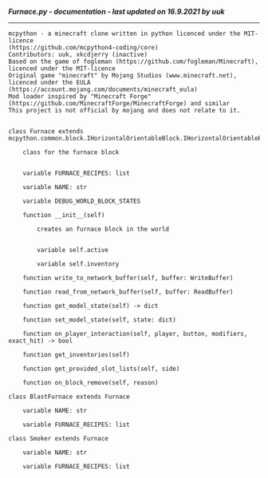 ***Furnace.py - documentation - last updated on 16.9.2021 by uuk***
___

    mcpython - a minecraft clone written in python licenced under the MIT-licence 
    (https://github.com/mcpython4-coding/core)
    Contributors: uuk, xkcdjerry (inactive)
    Based on the game of fogleman (https://github.com/fogleman/Minecraft), licenced under the MIT-licence
    Original game "minecraft" by Mojang Studios (www.minecraft.net), licenced under the EULA
    (https://account.mojang.com/documents/minecraft_eula)
    Mod loader inspired by "Minecraft Forge" (https://github.com/MinecraftForge/MinecraftForge) and similar
    This project is not official by mojang and does not relate to it.


    class Furnace extends  mcpython.common.block.IHorizontalOrientableBlock.IHorizontalOrientableBlock 
        
        class for the furnace block


        variable FURNACE_RECIPES: list

        variable NAME: str

        variable DEBUG_WORLD_BLOCK_STATES

        function __init__(self)
            
            creates an furnace block in the world


            variable self.active

            variable self.inventory

        function write_to_network_buffer(self, buffer: WriteBuffer)

        function read_from_network_buffer(self, buffer: ReadBuffer)

        function get_model_state(self) -> dict

        function set_model_state(self, state: dict)

        function on_player_interaction(self, player, button, modifiers, exact_hit) -> bool

        function get_inventories(self)

        function get_provided_slot_lists(self, side)

        function on_block_remove(self, reason)

    class BlastFurnace extends Furnace

        variable NAME: str

        variable FURNACE_RECIPES: list

    class Smoker extends Furnace

        variable NAME: str

        variable FURNACE_RECIPES: list